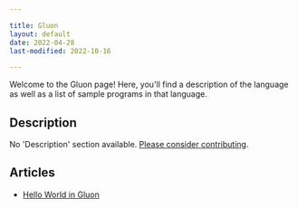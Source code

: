 ```yaml
---

title: Gluon
layout: default
date: 2022-04-28
last-modified: 2022-10-16

---
```


Welcome to the Gluon page! Here, you'll find a description of the language as well as a list of sample programs in that language.

## Description

No 'Description' section available. [Please consider contributing](https://github.com/TheRenegadeCoder/sample-programs-website).

## Articles

- [Hello World in Gluon](https://sampleprograms.io/projects/hello-world/gluon)